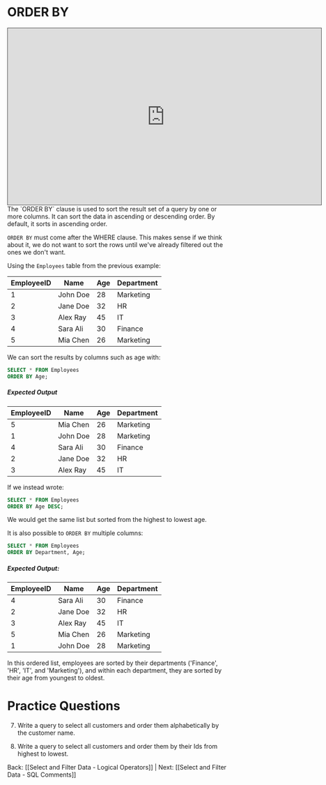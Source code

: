 # ORDER BY
<iframe src="https://egator.hosted.panopto.com/Panopto/Pages/Embed.aspx?id=1304790b-0894-4c02-90b6-b0f2017793fc&autoplay=false&offerviewer=true&showtitle=true&showbrand=true&captions=false&interactivity=all" height="405" width="720" style="border: 1px solid #464646;" allowfullscreen allow="autoplay" aria-label="Panopto Embedded Video Player"></iframe>
The `ORDER BY` clause is used to sort the result set of a query by one or more columns. It can sort the data in ascending or descending order. By default, it sorts in ascending order. 

`ORDER BY` must come after the WHERE clause. This makes sense if we think about it, we do not want to sort the rows until we've already filtered out the ones we don't want.

Using the `Employees` table from the previous example:

|EmployeeID|Name|Age|Department|
|---|---|---|---|
|1|John Doe|28|Marketing|
|2|Jane Doe|32|HR|
|3|Alex Ray|45|IT|
|4|Sara Ali|30|Finance|
|5|Mia Chen|26|Marketing|

We can sort the results by columns such as age with:

```sql
SELECT * FROM Employees
ORDER BY Age;
```
##### Expected Output
| EmployeeID | Name | Age | Department |
| ---- | ---- | ---- | ---- |
| 5 | Mia Chen | 26 | Marketing |
| 1 | John Doe | 28 | Marketing |
| 4 | Sara Ali | 30 | Finance |
| 2 | Jane Doe | 32 | HR |
| 3 | Alex Ray | 45 | IT |

If we instead wrote:

```sql
SELECT * FROM Employees
ORDER BY Age DESC;
```

We would get the same list but sorted from the highest to lowest age.

It is also possible to `ORDER BY` multiple columns:

```sql
SELECT * FROM Employees
ORDER BY Department, Age;
```
##### Expected Output:
| EmployeeID | Name | Age | Department |
| ---- | ---- | ---- | ---- |
| 4 | Sara Ali | 30 | Finance |
| 2 | Jane Doe | 32 | HR |
| 3 | Alex Ray | 45 | IT |
| 5 | Mia Chen | 26 | Marketing |
| 1 | John Doe | 28 | Marketing |

In this ordered list, employees are sorted by their departments ('Finance', 'HR', 'IT', and 'Marketing'), and within each department, they are sorted by their age from youngest to oldest.

# Practice Questions

7. Write a query to select all customers and order them alphabetically by the customer name.

8. Write a query to select all customers and order them by their Ids from highest to lowest.

Back: [[Select and Filter Data - Logical Operators]] | Next: [[Select and Filter Data - SQL Comments]]